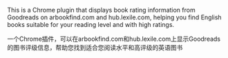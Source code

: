 This is a Chrome plugin that displays book rating information from Goodreads on arbookfind.com and hub.lexile.com, helping you find English books suitable for your reading level and with high ratings.

一个Chrome插件，可以在arbookfind.com和hub.lexile.com上显示Goodreads的图书评级信息，帮助您找到适合您阅读水平和高评级的英语图书